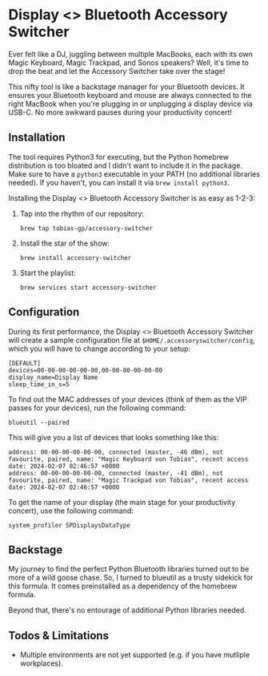 # Display <> Bluetooth Accessory Switcher

Ever felt like a DJ, juggling between multiple MacBooks, each with its own Magic Keyboard, Magic Trackpad, and Sonos speakers? Well, it's time to drop the beat and let the Accessory Switcher take over the stage!

This nifty tool is like a backstage manager for your Bluetooth devices. It ensures your Bluetooth keyboard and mouse are always connected to the right MacBook when you're plugging in or unplugging a display device via USB-C. No more awkward pauses during your productivity concert!

## Installation

The tool requires Python3 for executing, but the Python homebrew distribution is too bloated and I didn't want to include it in the package. Make sure to have a `python3` executable in your PATH (no additional libraries needed). If you haven't, you can install it via `brew install python3`. 

Installing the Display <> Bluetooth Accessory Switcher is as easy as 1-2-3:

1. Tap into the rhythm of our repository:
   ```
   brew tap tobias-gp/accessory-switcher
   ```
2. Install the star of the show:
   ```
   brew install accessory-switcher
   ```
3. Start the playlist:
   ```
   brew services start accessory-switcher
   ```

## Configuration

During its first performance, the Display <> Bluetooth Accessory Switcher will create a sample configuration file at `$HOME/.accessoryswitcher/config`, which you will have to change according to your setup: 

```
[DEFAULT]
devices=00-00-00-00-00-00,00-00-00-00-00-00
display_name=Display Name
sleep_time_in_s=5
```

To find out the MAC addresses of your devices (think of them as the VIP passes for your devices), run the following command:

```
blueutil --paired
```

This will give you a list of devices that looks something like this:

```
address: 00-00-00-00-00-00, connected (master, -46 dBm), not favourite, paired, name: "Magic Keyboard von Tobias", recent access date: 2024-02-07 02:46:57 +0000
address: 00-00-00-00-00-00, connected (master, -41 dBm), not favourite, paired, name: "Magic Trackpad von Tobias", recent access date: 2024-02-07 02:46:57 +0000
```

To get the name of your display (the main stage for your productivity concert), use the following command:

```
system_profiler SPDisplaysDataType
```

## Backstage

My journey to find the perfect Python Bluetooth libraries turned out to be more of a wild goose chase. So, I turned to blueutil as a trusty sidekick for this formula. It comes preinstalled as a dependency of the homebrew formula.

Beyond that, there's no entourage of additional Python libraries needed.

## Todos & Limitations

- Multiple environments are not yet supported (e.g. if you have mutliple workplaces).